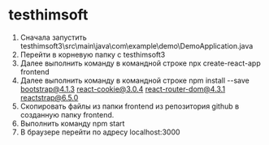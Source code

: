 # testhimsoft

1) Сначала запустить testhimsoft3\src\main\java\com\example\demo\DemoApplication.java
2) Перейти в корневую папку с testhimsoft3
3) Далее выполнить команду в командной строке npx create-react-app frontend
4) Далее выполнить команду в командной строке npm install --save bootstrap@4.1.3 react-cookie@3.0.4 react-router-dom@4.3.1 reactstrap@6.5.0
5) Скопировать файлы из папки frontend из репозитория github в созданную папку frontend.
6) Выполнить команду npm start
7) В браузере перейти по адресу localhost:3000
